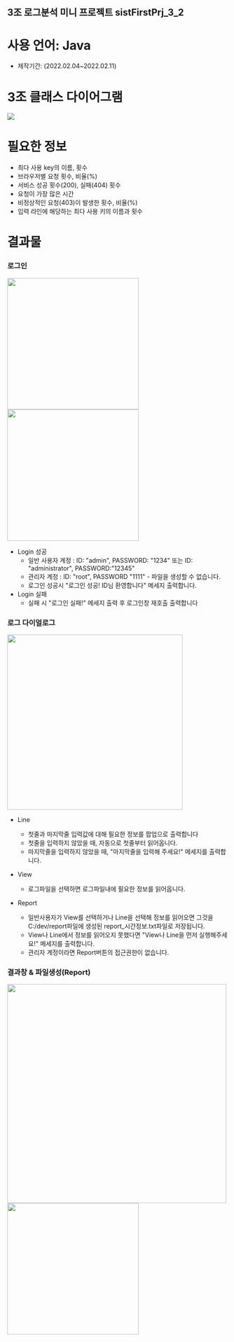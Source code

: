## 3조 로그분석 미니 프로젝트 sistFirstPrj_3_2

# 사용 언어: Java
* 제작기간: (2022.02.04~2022.02.11)


# 3조 클래스 다이어그램
<img src="https://user-images.githubusercontent.com/93374409/153107574-98923110-1017-4abd-b4f5-0315e0a750cb.png">

# 필요한 정보 
* 최다 사용 key의 이름, 횟수
* 브라우저별 요청 횟수, 비율(%)
* 서비스 성공 횟수(200), 실패(404) 횟수
* 요청이 가장 많은 시간
* 비정상적인 요청(403)이 발생한 횟수, 비율(%)
* 입력 라인에 해당하는 최다 사용 키의 이름과 횟수

# 결과물
### 로그인
<img src="https://user-images.githubusercontent.com/93374409/153108800-ace77860-be95-4684-b7d7-91b3cc21c621.PNG" width="300" height=auto/> <img src="https://user-images.githubusercontent.com/93374409/153108805-55497a82-af61-4d73-bc3f-04effb08ba93.PNG" width="300" height=auto/>

* Login 성공
    * 일반 사용자 계정 : ID: "admin", PASSWORD: "1234" 또는 ID: "administrator", PASSWORD:"12345"
    * 관리자 계정 : ID: "root", PASSWORD "1111" - 파일을 생성할 수 없습니다.
    * 로그인 성공시 "로그인 성공! ID님 환영합니다" 메세지 출력합니다.
* Login 실패
    * 실패 시 "로그인 실패!" 메세지 출력 후 로그인창 재호출 출력합니다

### 로그 다이얼로그
<img src="https://user-images.githubusercontent.com/93374409/153108929-ee1e3660-cac7-4a20-a663-b90460a6991b.PNG" width="400" height=auto/>

* Line 
    * 첫줄과 마지막줄 입력값에 대해 필요한 정보를 팝업으로 출력합니다 
    * 첫줄을 입력하지 않았을 때, 자동으로 첫줄부터 읽어옵니다.
    * 마지막줄을 입력하지 않았을 때, "마지막줄을 입력해 주세요!" 메세지를 출력합니다.  

* View
    * 로그파일을 선택하면 로그파일내에 필요한 정보를 읽어옵니다.

* Report
    * 일반사용자가 View를 선택하거나 Line을 선택해 정보를 읽어오면 그것을 C:/dev/report파일에 생성된 report_시간정보.txt파일로 저장됩니다.
    * View나 Line에서 정보를 읽어오지 못했다면 "View나 Line을 먼저 실행해주세요!" 메세지를 출력합니다.
    * 관리자 계정이라면 Report버튼의 접근권한이 없습니다.

### 결과창 & 파일생성(Report)
<img src="https://user-images.githubusercontent.com/93374409/153109039-fd2f8d89-cacb-486c-9684-9ece4fcb9173.PNG" width="500" height=auto/> 
<img src="https://user-images.githubusercontent.com/93374409/153109042-bdac3ec4-496a-400c-bfe1-33e28095cf48.PNG" width="300" height=auto/>
